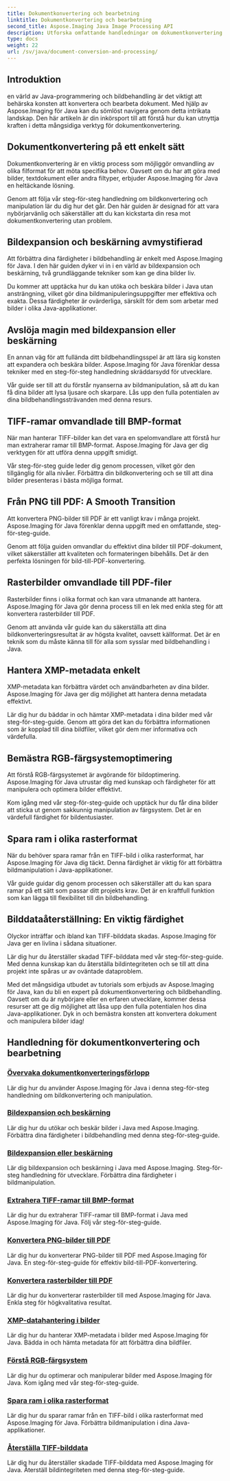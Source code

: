 ```yaml
---
title: Dokumentkonvertering och bearbetning
linktitle: Dokumentkonvertering och bearbetning
second_title: Aspose.Imaging Java Image Processing API
description: Utforska omfattande handledningar om dokumentkonvertering och bearbetning med Aspose.Imaging Java. Bemästra bildmanipulation och transformation med dessa tutorials.
type: docs
weight: 22
url: /sv/java/document-conversion-and-processing/
---
```


## Introduktion

en värld av Java-programmering och bildbehandling är det viktigt att behärska konsten att konvertera och bearbeta dokument. Med hjälp av Aspose.Imaging för Java kan du sömlöst navigera genom detta intrikata landskap. Den här artikeln är din inkörsport till att förstå hur du kan utnyttja kraften i detta mångsidiga verktyg för dokumentkonvertering.

## Dokumentkonvertering på ett enkelt sätt

Dokumentkonvertering är en viktig process som möjliggör omvandling av olika filformat för att möta specifika behov. Oavsett om du har att göra med bilder, textdokument eller andra filtyper, erbjuder Aspose.Imaging för Java en heltäckande lösning.

Genom att följa vår steg-för-steg handledning om bildkonvertering och manipulation lär du dig hur det går. Den här guiden är designad för att vara nybörjarvänlig och säkerställer att du kan kickstarta din resa mot dokumentkonvertering utan problem.

## Bildexpansion och beskärning avmystifierad

Att förbättra dina färdigheter i bildbehandling är enkelt med Aspose.Imaging för Java. I den här guiden dyker vi in i en värld av bildexpansion och beskärning, två grundläggande tekniker som kan ge dina bilder liv.

Du kommer att upptäcka hur du kan utöka och beskära bilder i Java utan ansträngning, vilket gör dina bildmanipuleringsuppgifter mer effektiva och exakta. Dessa färdigheter är ovärderliga, särskilt för dem som arbetar med bilder i olika Java-applikationer.

## Avslöja magin med bildexpansion eller beskärning

En annan väg för att fullända ditt bildbehandlingsspel är att lära sig konsten att expandera och beskära bilder. Aspose.Imaging för Java förenklar dessa tekniker med en steg-för-steg handledning skräddarsydd för utvecklare.

Vår guide ser till att du förstår nyanserna av bildmanipulation, så att du kan få dina bilder att lysa ljusare och skarpare. Lås upp den fulla potentialen av dina bildbehandlingssträvanden med denna resurs.

## TIFF-ramar omvandlade till BMP-format

När man hanterar TIFF-bilder kan det vara en spelomvandlare att förstå hur man extraherar ramar till BMP-format. Aspose.Imaging för Java ger dig verktygen för att utföra denna uppgift smidigt.

Vår steg-för-steg guide leder dig genom processen, vilket gör den tillgänglig för alla nivåer. Förbättra din bildkonvertering och se till att dina bilder presenteras i bästa möjliga format.

## Från PNG till PDF: A Smooth Transition

Att konvertera PNG-bilder till PDF är ett vanligt krav i många projekt. Aspose.Imaging för Java förenklar denna uppgift med en omfattande, steg-för-steg-guide.

Genom att följa guiden omvandlar du effektivt dina bilder till PDF-dokument, vilket säkerställer att kvaliteten och formateringen bibehålls. Det är den perfekta lösningen för bild-till-PDF-konvertering.

## Rasterbilder omvandlade till PDF-filer

Rasterbilder finns i olika format och kan vara utmanande att hantera. Aspose.Imaging för Java gör denna process till en lek med enkla steg för att konvertera rasterbilder till PDF.

Genom att använda vår guide kan du säkerställa att dina bildkonverteringsresultat är av högsta kvalitet, oavsett källformat. Det är en teknik som du måste känna till för alla som sysslar med bildbehandling i Java.

## Hantera XMP-metadata enkelt

XMP-metadata kan förbättra värdet och användbarheten av dina bilder. Aspose.Imaging för Java ger dig möjlighet att hantera denna metadata effektivt.

Lär dig hur du bäddar in och hämtar XMP-metadata i dina bilder med vår steg-för-steg-guide. Genom att göra det kan du förbättra informationen som är kopplad till dina bildfiler, vilket gör dem mer informativa och värdefulla.

## Bemästra RGB-färgsystemoptimering

Att förstå RGB-färgsystemet är avgörande för bildoptimering. Aspose.Imaging för Java utrustar dig med kunskap och färdigheter för att manipulera och optimera bilder effektivt.

Kom igång med vår steg-för-steg-guide och upptäck hur du får dina bilder att sticka ut genom sakkunnig manipulation av färgsystem. Det är en värdefull färdighet för bildentusiaster.

## Spara ram i olika rasterformat

När du behöver spara ramar från en TIFF-bild i olika rasterformat, har Aspose.Imaging för Java dig täckt. Denna färdighet är viktig för att förbättra bildmanipulation i Java-applikationer.

Vår guide guidar dig genom processen och säkerställer att du kan spara ramar på ett sätt som passar ditt projekts krav. Det är en kraftfull funktion som kan lägga till flexibilitet till din bildbehandling.

## Bilddataåterställning: En viktig färdighet

Olyckor inträffar och ibland kan TIFF-bilddata skadas. Aspose.Imaging för Java ger en livlina i sådana situationer.

Lär dig hur du återställer skadad TIFF-bilddata med vår steg-för-steg-guide. Med denna kunskap kan du återställa bildintegriteten och se till att dina projekt inte spåras ur av oväntade dataproblem.

Med det mångsidiga utbudet av tutorials som erbjuds av Aspose.Imaging för Java, kan du bli en expert på dokumentkonvertering och bildbehandling. Oavsett om du är nybörjare eller en erfaren utvecklare, kommer dessa resurser att ge dig möjlighet att låsa upp den fulla potentialen hos dina Java-applikationer. Dyk in och bemästra konsten att konvertera dokument och manipulera bilder idag!
## Handledning för dokumentkonvertering och bearbetning
### [Övervaka dokumentkonverteringsförlopp](./monitor-document-conversion-progress/)
Lär dig hur du använder Aspose.Imaging för Java i denna steg-för-steg handledning om bildkonvertering och manipulation.
### [Bildexpansion och beskärning](./image-expansion-and-cropping/)
Lär dig hur du utökar och beskär bilder i Java med Aspose.Imaging. Förbättra dina färdigheter i bildbehandling med denna steg-för-steg-guide.
### [Bildexpansion eller beskärning](./image-expansion-or-cropping/)
Lär dig bildexpansion och beskärning i Java med Aspose.Imaging. Steg-för-steg handledning för utvecklare. Förbättra dina färdigheter i bildmanipulation.
### [Extrahera TIFF-ramar till BMP-format](./extract-tiff-frames-to-bmp-format/)
Lär dig hur du extraherar TIFF-ramar till BMP-format i Java med Aspose.Imaging för Java. Följ vår steg-för-steg-guide.
### [Konvertera PNG-bilder till PDF](./convert-png-images-to-pdf/)
Lär dig hur du konverterar PNG-bilder till PDF med Aspose.Imaging för Java. En steg-för-steg-guide för effektiv bild-till-PDF-konvertering.
### [Konvertera rasterbilder till PDF](./convert-raster-images-to-pdf/)
Lär dig hur du konverterar rasterbilder till med Aspose.Imaging för Java. Enkla steg för högkvalitativa resultat.
### [XMP-datahantering i bilder](./xmp-data-handling-in-images/)
Lär dig hur du hanterar XMP-metadata i bilder med Aspose.Imaging för Java. Bädda in och hämta metadata för att förbättra dina bildfiler.
### [Förstå RGB-färgsystem](./understanding-rgb-color-system/)
Lär dig hur du optimerar och manipulerar bilder med Aspose.Imaging för Java. Kom igång med vår steg-för-steg-guide.
### [Spara ram i olika rasterformat](./frame-saving-in-different-raster-formats/)
Lär dig hur du sparar ramar från en TIFF-bild i olika rasterformat med Aspose.Imaging för Java. Förbättra bildmanipulation i dina Java-applikationer.
### [Återställa TIFF-bilddata](./recovering-tiff-image-data/)
Lär dig hur du återställer skadade TIFF-bilddata med Aspose.Imaging för Java. Återställ bildintegriteten med denna steg-för-steg-guide.